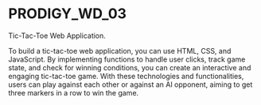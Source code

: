 # PRODIGY_WD_03

Tic-Tac-Toe Web Application.

To build a tic-tac-toe web application, you can use HTML, CSS, and JavaScript. 
By implementing functions to handle user clicks, track game state, and check for winning conditions, 
you can create an interactive and engaging tic-tac-toe game. With these technologies and functionalities, 
users can play against each other or against an AI opponent, aiming to get three markers in a row to win the game.
